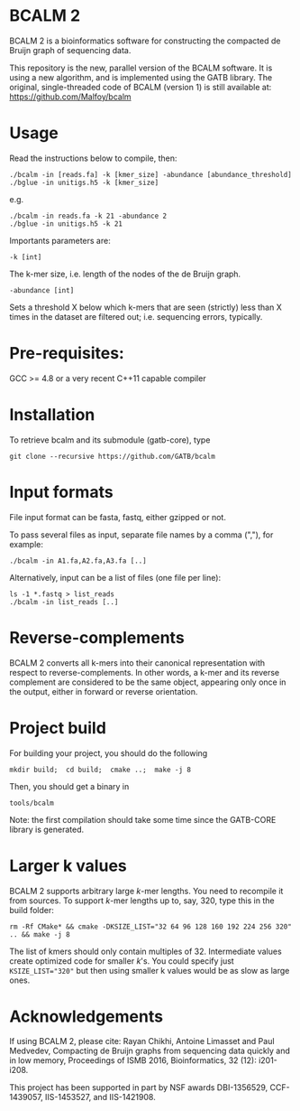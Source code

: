 # BCALM 2

BCALM 2 is a bioinformatics software for constructing the compacted de Bruijn graph of sequencing data.

This repository is the new, parallel version of the BCALM software.
It is using a new algorithm, and is implemented using the GATB library. 
The original, single-threaded code of BCALM (version 1) is still available at: https://github.com/Malfoy/bcalm

# Usage

Read the instructions below to compile, then:

    ./bcalm -in [reads.fa] -k [kmer_size] -abundance [abundance_threshold]
    ./bglue -in unitigs.h5 -k [kmer_size]
  
e.g.

    ./bcalm -in reads.fa -k 21 -abundance 2
    ./bglue -in unitigs.h5 -k 21

Importants parameters are:

    -k [int]
    
The k-mer size, i.e. length of the nodes of the de Bruijn graph.

    -abundance [int]

Sets a threshold X below which k-mers that are seen (strictly) less than X times in the dataset are filtered out; i.e. sequencing errors, typically.

# Pre-requisites:

GCC >= 4.8 or a very recent C++11 capable compiler

# Installation

To retrieve bcalm and its submodule (gatb-core), type

    git clone --recursive https://github.com/GATB/bcalm
    
# Input formats

File input format can be fasta, fastq, either gzipped or not.

To pass several files as input, separate file names by a comma (","), for example:

    ./bcalm -in A1.fa,A2.fa,A3.fa [..]

Alternatively, input can be a list of files (one file per line):

    ls -1 *.fastq > list_reads
    ./bcalm -in list_reads [..]
    
# Reverse-complements

BCALM 2 converts all k-mers into their canonical representation with respect to reverse-complements.
In other words, a k-mer and its reverse complement are considered to be the same object, appearing only once in the output, either in forward or reverse orientation.

# Project build

For building your project, you should do the following
    
    mkdir build;  cd build;  cmake ..;  make -j 8
    
Then, you should get a binary in

    tools/bcalm

Note: the first compilation should take some time since the GATB-CORE library is generated.

# Larger k values

BCALM 2 supports arbitrary large $k$-mer lengths. You need to recompile it from sources. To support $k$-mer lengths up to, say, 320, type this in the build folder:

    rm -Rf CMake* && cmake -DKSIZE_LIST="32 64 96 128 160 192 224 256 320" .. && make -j 8

The list of kmers should only contain multiples of 32. Intermediate values create optimized code for smaller $k$'s. You could specify just `KSIZE_LIST="320"` but then using smaller k values would be as slow as large ones.

Acknowledgements
========
If using BCALM 2, please cite:
Rayan Chikhi, Antoine Limasset and Paul Medvedev, Compacting de Bruijn graphs from sequencing data quickly and in low memory, Proceedings of ISMB 2016, Bioinformatics, 32 (12): i201-i208. 

This project has been supported in part by NSF awards DBI-1356529, CCF-1439057, IIS-1453527, and IIS-1421908.
